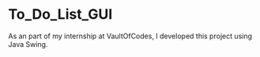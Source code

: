 # To_Do_List_GUI
As an part of my internship at VaultOfCodes, I developed this project using Java Swing.
